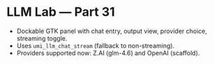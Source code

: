 # LLM Lab — Part 31
- Dockable GTK panel with chat entry, output view, provider choice, streaming toggle.
- Uses `umi_llm_chat_stream` (fallback to non-streaming).
- Providers supported now: Z.AI (glm-4.6) and OpenAI (scaffold).